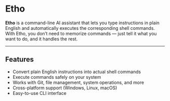 # Etho

**Etho** is a command-line AI assistant that lets you type instructions in plain English and automatically executes the corresponding shell commands. With Etho, you don’t need to memorize commands — just tell it what you want to do, and it handles the rest.

---

## Features

- Convert plain English instructions into actual shell commands
- Execute commands safely on your system
- Works with Git, file management, system operations, and more
- Cross-platform support (Windows, Linux, macOS)
- Easy-to-use CLI interface

